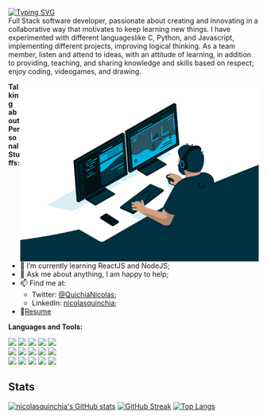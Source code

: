 <!--
**nicolasquinchia/nicolasquinchia** is a ✨ _special_ ✨ repository because its `README.md` (this file) appears on your GitHub profile.

Here are some ideas to get you started:

- 🔭 I’m currently working on ...
- 🌱 I’m currently learning ...
- 👯 I’m looking to collaborate on ...
- 🤔 I’m looking for help with ...
- 💬 Ask me about ...
- 📫 How to reach me: ...
- 😄 Pronouns: ...
- ⚡ Fun fact: ...
-->

[![Typing SVG](https://readme-typing-svg.herokuapp.com?font=Press+Start+2P&color=%2336BCF7&size=12&lines=Hey+there%2C+I'm+Nicolas+Quinchia;%3CFront-End+Developer+%2F%3E!;Always+learning+new+things!;Press+Start)](https://git.io/typing-svg) <br />
Full Stack software developer, passionate about creating and innovating in a collaborative way that motivates to keep learning new things. I have experimented with different languages ​​like C, Python, and Javascript, implementing different projects, improving logical thinking. As a team member, listen and attend to ideas, with an attitude of learning, in addition to providing, teaching, and sharing knowledge and skills based on respect; enjoy coding, videogames, and drawing.

  <img align="right" alt="GIF" src="https://github.com/nicolasquinchia/nicolasquinchia/blob/main/code.gif?raw=true" width="480" height="auto" />
  
**Talking about Personal Stuffs:**

- 🌱 I’m currently learning ReactJS and NodeJS; 
- 💬 Ask me about anything, I am happy to help;
- 📫 Find me at: 
    - Twitter: [@QuichiaNicolas](https://twitter.com/QuinchiaNicolas);
    - LinkedIn: [nicolasquinchia](https://www.linkedin.com/in/nicolasquinchia/);
- 📝[Resume](https://drive.google.com/file/d/1HbalzMyVJjDwTmAusRFfCZvQSPGEg4kt/view?usp=sharing)

**Languages and Tools:**  

<code><img src="https://img.icons8.com/color/48/000000/html-5--v1.png"/></code>
<code><img src="https://img.icons8.com/color/48/000000/css3.png"/></code>
<code><img src="https://img.icons8.com/color/48/000000/javascript--v2.png"/></code>
<code><img src="https://img.icons8.com/color/48/000000/typescript.png"/></code>
<code><img src="https://img.icons8.com/color/48/000000/react-native.png"/></code>
<br />
<code><img src="https://img.icons8.com/color/48/000000/sass.png"/></code>
<code><img src="https://img.icons8.com/color/48/000000/bootstrap.png"/></code>
<code><img src="https://img.icons8.com/fluency/48/000000/node-js.png"/></code>
<code><img src="https://img.icons8.com/color/48/000000/c-programming.png"/></code>
<code><img src="https://img.icons8.com/plasticine/48/000000/bash.png"/></code>
<br />
<code><img src="https://img.icons8.com/color/48/000000/git.png"/></code>
<code><img src="https://img.icons8.com/color/48/000000/python--v2.png"/></code>
<code><img src="https://img.icons8.com/color/48/000000/mysql-logo.png"/></code>
<code><img src="https://img.icons8.com/color/48/000000/visual-studio-code-2019.png"/></code>
<code><img src="https://img.icons8.com/color/48/000000/ubuntu--v1.png"/></code>
## Stats

[![nicolasquinchia's GitHub stats](https://github-readme-stats.vercel.app/api?username=nicolasquinchia)](https://github.com/nicolasquinchia/github-readme-stats)
[![GitHub Streak](https://github-readme-streak-stats.herokuapp.com/?user=nicolasquinchia&theme=dark)](https://git.io/streak-stats)
[![Top Langs](https://github-readme-stats.vercel.app/api/top-langs/?username=nicolasquinchia&layout=compact)](https://github.com/nicolasquinchia/github-readme-stats)
